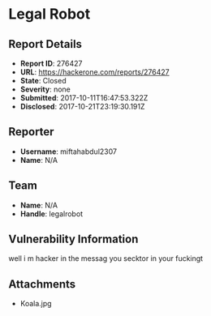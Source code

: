 # Legal Robot

## Report Details
- **Report ID**: 276427
- **URL**: https://hackerone.com/reports/276427
- **State**: Closed
- **Severity**: none
- **Submitted**: 2017-10-11T16:47:53.322Z
- **Disclosed**: 2017-10-21T23:19:30.191Z

## Reporter
- **Username**: miftahabdul2307
- **Name**: N/A

## Team
- **Name**: N/A
- **Handle**: legalrobot

## Vulnerability Information
well i m hacker in the messag you secktor in your fuckingt


## Attachments
- Koala.jpg

